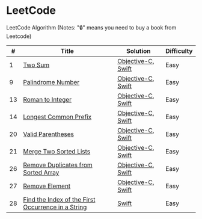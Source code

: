 # LeetCode


LeetCode Algorithm
(Notes: "🔒" means you need to buy a book from Leetcode)

| # | Title | Solution | Difficulty |
| --- | --------- | ----- | ---- |
| 1 | [Two Sum](https://leetcode.com/problems/two-sum/) |  [Objective-C](./LCObjective-C/LCObjective-C/Problems/TwoSum), [Swift](./LCSwift/LCSwift/Problems/TwoSum)| Easy |
| 9 | [Palindrome Number](https://leetcode.com/problems/palindrome-number/) |  [Objective-C](./LCObjective-C/LCObjective-C/Problems/PalindromeNumber), [Swift](./LCSwift/LCSwift/Problems/PalindromeNumber)| Easy |
| 13 | [Roman to Integer](https://leetcode.com/problems/roman-to-integer/) |  [Objective-C](./LCObjective-C/LCObjective-C/Problems/RomanToInteger), [Swift](./LCSwift/LCSwift/Problems/RomanToInteger)| Easy |
| 14 | [Longest Common Prefix](https://leetcode.com/problems/longest-common-prefix/) |  [Objective-C](./LCObjective-C/LCObjective-C/Problems/LongestCommonPrefix), [Swift](./LCSwift/LCSwift/Problems/LongestCommonPrefix)| Easy |
| 20 | [Valid Parentheses](https://leetcode.com/problems/valid-parentheses/) |  [Objective-C](./LCObjective-C/LCObjective-C/Problems/ValidParentheses), [Swift](./LCSwift/LCSwift/Problems/ValidParentheses)| Easy |
| 21 | [Merge Two Sorted Lists](https://leetcode.com/problems/merge-two-sorted-lists/) |  [Objective-C](./LCObjective-C/LCObjective-C/Problems/MergeTwoSortedLists), [Swift](./LCSwift/LCSwift/Problems/MergeTwoSortedLists)| Easy |
| 26 | [Remove Duplicates from Sorted Array](https://leetcode.com/problems/remove-duplicates-from-sorted-array/) |  [Objective-C](./LCObjective-C/LCObjective-C/Problems/RemoveDuplicatesFromSortedArray), [Swift](./LCSwift/LCSwift/Problems/RemoveDuplicatesFromSortedArray)| Easy |
| 27 | [Remove Element](https://leetcode.com/problems/remove-element/) |  [Objective-C](./LCObjective-C/LCObjective-C/Problems/RemoveElement), [Swift](./LCSwift/LCSwift/Problems/RemoveElement)| Easy |
| 28 | [Find the Index of the First Occurrence in a String](https://leetcode.com/problems/find-the-index-of-the-first-occurrence-in-a-string/) | [Swift](./LCSwift/LCSwift/Problems/FirstOccurrenceString)| Easy |
